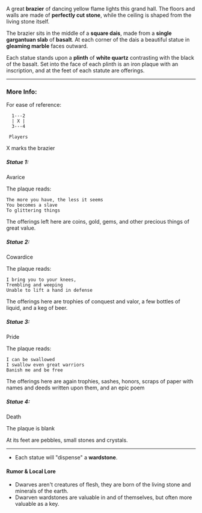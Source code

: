 A great **brazier** of dancing yellow flame lights this grand hall. The floors and walls are made of **perfectly cut stone**, while the ceiling is shaped from the living stone itself.

The brazier sits in the middle of a **square dais**, made from a **single gargantuan slab** of **basalt**. At each corner of the dais a beautiful statue in **gleaming marble** faces outward.  

Each statue stands upon a **plinth** of **white quartz** contrasting with the black of the basalt. Set into the face of each plinth is an iron plaque with an inscription, and at the feet of each statute are offerings.

---

### More Info:

For ease of reference: 

```
  1---2
  | X |
  3---4

 Players
```
X marks the brazier

##### Statue 1: 

Avarice

The plaque reads:

```
The more you have, the less it seems
You becomes a slave
To glittering things
```

The offerings left here are coins, gold, gems, and other precious things of great value.

##### Statue 2: 

Cowardice

The plaque reads:

```
I bring you to your knees,
Trembling and weeping
Unable to lift a hand in defense 
```

The offerings here are trophies of conquest and valor, a few bottles of liquid, and a keg of beer. 

##### Statue 3:

Pride

The plaque reads:

```
I can be swallowed
I swallow even great warriors
Banish me and be free
```

The offerings here are again trophies, sashes, honors, scraps of paper with names and deeds written upon them, and an epic poem

##### Statue 4:

Death

The plaque is blank 

At its feet are pebbles, small stones and crystals.

---

* Each statue will "dispense" a **wardstone**.

#### Rumor & Local Lore

* Dwarves aren't creatures of flesh, they are born of the living stone and minerals of the earth.
* Dwarven wardstones are valuable in and of themselves, but often more valuable as a key.
